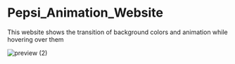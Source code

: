 # Pepsi_Animation_Website
This website shows the transition of background colors and animation while hovering over them


![preview (2)](https://user-images.githubusercontent.com/67872399/91810619-d47ebf00-ec4b-11ea-8fa6-1a586ce751b9.gif)
